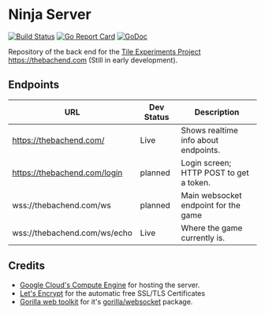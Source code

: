 # Ninja Server

[![Build Status](https://travis-ci.org/fractalbach/ninjaServer.svg?branch=master)](https://travis-ci.org/fractalbach/ninjaServer)
[![Go Report Card](https://goreportcard.com/badge/github.com/fractalbach/ninjaServer)](https://goreportcard.com/report/github.com/fractalbach/ninjaServer)
[![GoDoc](https://godoc.org/github.com/fractalbach/ninjaServer?status.svg)](https://godoc.org/github.com/fractalbach/ninjaServer)

Repository of the back end for the [Tile Experiments Project](https://github.com/fractalbach/TileExperiments)
https://thebachend.com 
(Still in early development).


## Endpoints

URL | Dev Status | Description
----|------------|---------------
https://thebachend.com/ | Live | Shows realtime info about endpoints.
https://thebachend.com/login | planned | Login screen; HTTP POST to get a token.
wss://thebachend.com/ws | planned | Main websocket endpoint for the game
wss://thebachend.com/ws/echo | Live | Where the game currently is.



## Credits 

- [Google Cloud's Compute Engine](https://cloud.google.com/compute/) for hosting the server.
- [Let's Encrypt](https://letsencrypt.org/) for the automatic free SSL/TLS Certificates
- [Gorilla web toolkit](http://www.gorillatoolkit.org/) for it's [gorilla/websocket](https://github.com/gorilla/websocket/) package.
